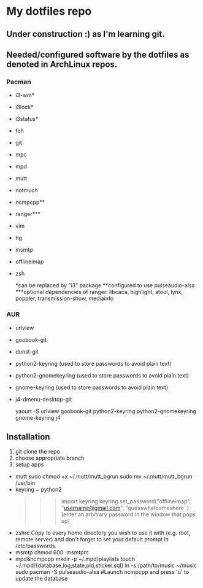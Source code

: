 # My dotfiles repo

Under construction :) as I'm learning git.
------------------------------------------

## Needed/configured software by the dotfiles as denoted in ArchLinux repos.
### Pacman
+ i3-wm*
+ i3lock*
+ i3status*
+ feh
+ git
+ mpc
+ mpd
+ mutt
+ notmuch
+ ncmpcpp**
+ ranger***
+ vim
+ hg
+ msmtp
+ offlineimap
+ zsh

	*can be replaced by "i3" package
	**configured to use pulseaudio-alsa
	***optional dependencies of ranger: libcaca, highlight, atool,
	lynx, poppler, transmission-show, mediainfo

### AUR
+ urlview
+ goobook-git
+ dunst-git
+ python2-keyring (used to store passwords to avoid plain text)
+ python2-gnomekeyring (used to store passwords to avoid plain text)
+ gnome-keyring (used to store passwords to avoid plain text)
+ j4-dmenu-desktop-git

	yaourt -S urlview goobook-git python2-keyring python2-gnomekeyring gnome-keyring j4

## Installation
1. git clone the repo
2. choose appropriate branch
3. setup apps

- mutt
	sudo chmod +x ~/.mutt/mutt_bgrun
	sudo mv ~/.mutt/mutt_bgrun /usr/bin
- keyring
	~ python2
	>>> import keyring
	>>> keyring.set_password("offlineimap", "username@gmail.com", "guesswhatcomeshere¨)
	[enter an arbitrary password in the window that pops up]
- zshrc
	Copy to every home directory you wish to use it with (e.g. root, remote
	server) and don't forget to set your default prompt in /etc/passwords.
- msmtp
	chmod 600 .msmtprc
- mpd&ncmpcpp
	mkdir -p ~/.mpd/playlists
	touch ~/.mpd/{database,log,state,pid,sticker.sql}
	ln -s /path/to/music ~/music
	sudo pacman -S pulseaudio-alsa
	#Launch ncmpcpp and press 'u' to update the database
